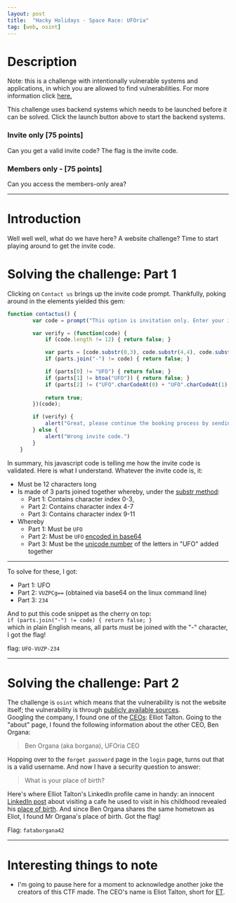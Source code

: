 ```yaml
---
layout: post
title:  "Hacky Holidays - Space Race: UFOria"
tag: [web, osint]
---
```


# Description

Note: this is a challenge with intentionally vulnerable systems and applications, in which you are allowed to find vulnerabilities. For more information click [here.](https://portal.hackazon.org/resources/security-policy.html)

This challenge uses backend systems which needs to be launched before it can be solved. Click the launch button above to start the backend systems.

### Invite only [75 points]

Can you get a valid invite code? The flag is the invite code.

### Members only - [75 points]

Can you access the members-only area?

---

# Introduction

Well well well, what do we have here? A website challenge? Time to start playing around to get the invite code.

# Solving the challenge: Part 1

Clicking on `Contact us` brings up the invite code prompt. Thankfully, poking around in the elements yielded this gem:

```javascript
function contactus() {
        var code = prompt("This option is invitation only. Enter your invite code:");

        var verify = (function(code) {
            if (code.length != 12) { return false; }

            var parts = [code.substr(0,3), code.substr(4,4), code.substr(9,3)];
            if (parts.join("-") != code) { return false; }

            if (parts[0] != "UFO") { return false; }
            if (parts[1] != btoa("UFO")) { return false; }
            if (parts[2] != ("UFO".charCodeAt(0) + "UFO".charCodeAt(1) + "UFO".charCodeAt(2))) { return false; }
   
            return true;
        })(code);

        if (verify) {
            alert("Great, please continue the booking process by sending us an email with your invitation code.")        
        } else {
            alert("Wrong invite code.")
        }
    }
```

In summary, his javascript code is telling me how the invite code is validated. Here is what I understand. Whatever the invite code is, it:

- Must be 12 characters long
- Is made of 3 parts joined together whereby, under the [substr method](https://www.w3schools.com/jsref/jsref_substr.asp):
    - Part 1: Contains character index 0-3,
    - Part 2: Contains character index 4-7
    - Part 3: Contains character index 9-11
- Whereby
    - Part 1: Must be `UFO`
    - Part 2: Must be `UFO` [encoded in base64](https://www.w3schools.com/jsref/met_win_btoa.asp)
    - Part 3: Must be the [unicode number](https://www.w3schools.com/jsref/jsref_charcodeat.asp) of the letters in "UFO" added together

---
To solve for these, I got:
- Part 1: UFO
- Part 2: `VUZPCg==` (obtained via base64 on the linux command line)
- Part 3: `234`

And to put this code snippet as the cherry on top:\
`if (parts.join("-") != code) { return false; }`\
which in plain English means, all parts must be joined with the "-" character, I got the flag!

flag: `UFO-VUZP-234`

---

# Solving the challenge: Part 2

The challenge is `osint` which means that the vulnerability is not the website itself; the vulnerability is through [publicly available sources](http://ctfacademy.net/osint/index.php).\
Googling the company, I found one of the [CEOs](https://www.linkedin.com/in/elliot-talton/?originalSubdomain=nl): Elliot Talton. Going to the "about" page, I found the following information about the other CEO, Ben Organa:

> Ben Organa (aka borgana), UFOria CEO

Hopping over to the `forget password` page in the `login` page, turns out that is a valid username. And now I have a security question to answer:

> What is your place of birth?

Here's where Elliot Talton's LinkedIn profile came in handy: an innocent [LinkedIn post](https://www.linkedin.com/feed/update/urn:li:activity:6811178494656057344/)  about visiting a cafe he used to visit in his childhood revealed his [place of birth](https://www.google.com/search?q=Lands+Huys+Caf%C3%A9&oq=Lands+Huys+Caf%C3%A9&aqs=chrome.0.69i59.135j0j1&sourceid=chrome&ie=UTF-8). And since Ben Organa shares the same hometown as Eliot, I found Mr Organa's place of birth. Got the flag!

Flag: `fataborgana42`

---

# Interesting things to note
- I'm going to pause here for a moment to acknowledge another joke the creators of this CTF made. The CEO's name is Eliot Talton, short for [ET](https://en.wikipedia.org/wiki/E.T._the_Extra-Terrestrial).
